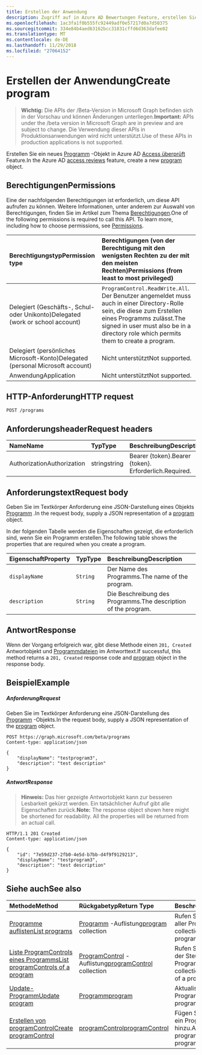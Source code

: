 ```yaml
---
title: Erstellen der Anwendung
description: Zugriff auf in Azure AD Bewertungen Feature, erstellen Sie ein neues Programmobjekt.
ms.openlocfilehash: 1ac3fa1f0b555fc92449adf0e57217d0a7d50375
ms.sourcegitcommit: 334e84b4aed63162bcc31831cffd6d363dafee02
ms.translationtype: MT
ms.contentlocale: de-DE
ms.lasthandoff: 11/29/2018
ms.locfileid: "27064152"
---
```

# <a name="create-program"></a><span data-ttu-id="f3d00-103">Erstellen der Anwendung</span><span class="sxs-lookup"><span data-stu-id="f3d00-103">Create program</span></span>

> <span data-ttu-id="f3d00-104">**Wichtig:** Die APIs der /Beta-Version in Microsoft Graph befinden sich in der Vorschau und können Änderungen unterliegen.</span><span class="sxs-lookup"><span data-stu-id="f3d00-104">**Important:** APIs under the /beta version in Microsoft Graph are in preview and are subject to change.</span></span> <span data-ttu-id="f3d00-105">Die Verwendung dieser APIs in Produktionsanwendungen wird nicht unterstützt.</span><span class="sxs-lookup"><span data-stu-id="f3d00-105">Use of these APIs in production applications is not supported.</span></span>

<span data-ttu-id="f3d00-106">Erstellen Sie ein neues [Programm](../resources/program.md) -Objekt in Azure AD [Access überprüft](../resources/accessreviews-root.md) Feature.</span><span class="sxs-lookup"><span data-stu-id="f3d00-106">In the Azure AD [access reviews](../resources/accessreviews-root.md) feature, create a new [program](../resources/program.md) object.</span></span>
## <a name="permissions"></a><span data-ttu-id="f3d00-107">Berechtigungen</span><span class="sxs-lookup"><span data-stu-id="f3d00-107">Permissions</span></span>
<span data-ttu-id="f3d00-p102">Eine der nachfolgenden Berechtigungen ist erforderlich, um diese API aufrufen zu können. Weitere Informationen, unter anderem zur Auswahl von Berechtigungen, finden Sie im Artikel zum Thema [Berechtigungen](/graph/permissions-reference).</span><span class="sxs-lookup"><span data-stu-id="f3d00-p102">One of the following permissions is required to call this API. To learn more, including how to choose permissions, see [Permissions](/graph/permissions-reference).</span></span>

|<span data-ttu-id="f3d00-110">Berechtigungstyp</span><span class="sxs-lookup"><span data-stu-id="f3d00-110">Permission type</span></span>                        | <span data-ttu-id="f3d00-111">Berechtigungen (von der Berechtigung mit den wenigsten Rechten zu der mit den meisten Rechten)</span><span class="sxs-lookup"><span data-stu-id="f3d00-111">Permissions (from least to most privileged)</span></span>              |
|:--------------------------------------|:---------------------------------------------------------|
|<span data-ttu-id="f3d00-112">Delegiert (Geschäfts-, Schul- oder Unikonto)</span><span class="sxs-lookup"><span data-stu-id="f3d00-112">Delegated (work or school account)</span></span>     | <span data-ttu-id="f3d00-113">`ProgramControl.ReadWrite.All`.</span><span class="sxs-lookup"><span data-stu-id="f3d00-113"></span></span>  <span data-ttu-id="f3d00-114">Der Benutzer angemeldet muss auch in einer Directory-Rolle sein, die diese zum Erstellen eines Programms zulässt.</span><span class="sxs-lookup"><span data-stu-id="f3d00-114">The signed in user must also be in a directory role which permits them to create a program.</span></span> |
|<span data-ttu-id="f3d00-115">Delegiert (persönliches Microsoft-Konto)</span><span class="sxs-lookup"><span data-stu-id="f3d00-115">Delegated (personal Microsoft account)</span></span> | <span data-ttu-id="f3d00-116">Nicht unterstützt</span><span class="sxs-lookup"><span data-stu-id="f3d00-116">Not supported.</span></span> |
|<span data-ttu-id="f3d00-117">Anwendung</span><span class="sxs-lookup"><span data-stu-id="f3d00-117">Application</span></span>                            | <span data-ttu-id="f3d00-118">Nicht unterstützt</span><span class="sxs-lookup"><span data-stu-id="f3d00-118">Not supported.</span></span> |

## <a name="http-request"></a><span data-ttu-id="f3d00-119">HTTP-Anforderung</span><span class="sxs-lookup"><span data-stu-id="f3d00-119">HTTP request</span></span>
<!-- { "blockType": "ignored" } -->
```http
POST /programs
```
## <a name="request-headers"></a><span data-ttu-id="f3d00-120">Anforderungsheader</span><span class="sxs-lookup"><span data-stu-id="f3d00-120">Request headers</span></span>
| <span data-ttu-id="f3d00-121">Name</span><span class="sxs-lookup"><span data-stu-id="f3d00-121">Name</span></span>         | <span data-ttu-id="f3d00-122">Typ</span><span class="sxs-lookup"><span data-stu-id="f3d00-122">Type</span></span>        | <span data-ttu-id="f3d00-123">Beschreibung</span><span class="sxs-lookup"><span data-stu-id="f3d00-123">Description</span></span> |
|:-------------|:------------|:------------|
| <span data-ttu-id="f3d00-124">Authorization</span><span class="sxs-lookup"><span data-stu-id="f3d00-124">Authorization</span></span> | <span data-ttu-id="f3d00-125">string</span><span class="sxs-lookup"><span data-stu-id="f3d00-125">string</span></span> | <span data-ttu-id="f3d00-126">Bearer \{token\}.</span><span class="sxs-lookup"><span data-stu-id="f3d00-126">Bearer \{token\}.</span></span> <span data-ttu-id="f3d00-127">Erforderlich.</span><span class="sxs-lookup"><span data-stu-id="f3d00-127">Required.</span></span> |

## <a name="request-body"></a><span data-ttu-id="f3d00-128">Anforderungstext</span><span class="sxs-lookup"><span data-stu-id="f3d00-128">Request body</span></span>
<span data-ttu-id="f3d00-129">Geben Sie im Textkörper Anforderung eine JSON-Darstellung eines Objekts [Programm](../resources/program.md) .</span><span class="sxs-lookup"><span data-stu-id="f3d00-129">In the request body, supply a JSON representation of a [program](../resources/program.md) object.</span></span>

<span data-ttu-id="f3d00-130">In der folgenden Tabelle werden die Eigenschaften gezeigt, die erforderlich sind, wenn Sie ein Programm erstellen.</span><span class="sxs-lookup"><span data-stu-id="f3d00-130">The following table shows the properties that are required when you create a program.</span></span>

| <span data-ttu-id="f3d00-131">Eigenschaft</span><span class="sxs-lookup"><span data-stu-id="f3d00-131">Property</span></span>     | <span data-ttu-id="f3d00-132">Typ</span><span class="sxs-lookup"><span data-stu-id="f3d00-132">Type</span></span>        | <span data-ttu-id="f3d00-133">Beschreibung</span><span class="sxs-lookup"><span data-stu-id="f3d00-133">Description</span></span> |
|:-------------|:------------|:------------|
| `displayName`               |`String`                              |  <span data-ttu-id="f3d00-134">Der Name des Programms.</span><span class="sxs-lookup"><span data-stu-id="f3d00-134">The name of the program.</span></span>                   |
| `description`               |`String`                              |  <span data-ttu-id="f3d00-135">Die Beschreibung des Programms.</span><span class="sxs-lookup"><span data-stu-id="f3d00-135">The description of the program.</span></span>           |


## <a name="response"></a><span data-ttu-id="f3d00-136">Antwort</span><span class="sxs-lookup"><span data-stu-id="f3d00-136">Response</span></span>
<span data-ttu-id="f3d00-137">Wenn der Vorgang erfolgreich war, gibt diese Methode einen `201, Created` Antwortobjekt und [Programmdateien](../resources/program.md) im Antworttext.</span><span class="sxs-lookup"><span data-stu-id="f3d00-137">If successful, this method returns a `201, Created` response code and [program](../resources/program.md) object in the response body.</span></span>

## <a name="example"></a><span data-ttu-id="f3d00-138">Beispiel</span><span class="sxs-lookup"><span data-stu-id="f3d00-138">Example</span></span>
##### <a name="request"></a><span data-ttu-id="f3d00-139">Anforderung</span><span class="sxs-lookup"><span data-stu-id="f3d00-139">Request</span></span>
<span data-ttu-id="f3d00-140">Geben Sie im Textkörper Anforderung eine JSON-Darstellung des [Programm](../resources/program.md) -Objekts.</span><span class="sxs-lookup"><span data-stu-id="f3d00-140">In the request body, supply a JSON representation of the [program](../resources/program.md) object.</span></span>

<!-- {
  "blockType": "request",
  "name": "create_program_from_programs"
}-->
```http
POST https://graph.microsoft.com/beta/programs
Content-type: application/json

{
    "displayName": "testprogram3",
    "description": "test description"
}
```

##### <a name="response"></a><span data-ttu-id="f3d00-141">Antwort</span><span class="sxs-lookup"><span data-stu-id="f3d00-141">Response</span></span>
><span data-ttu-id="f3d00-p105">**Hinweis:** Das hier gezeigte Antwortobjekt kann zur besseren Lesbarkeit gekürzt werden. Ein tatsächlicher Aufruf gibt alle Eigenschaften zurück.</span><span class="sxs-lookup"><span data-stu-id="f3d00-p105">**Note:** The response object shown here might be shortened for readability. All the properties will be returned from an actual call.</span></span>
<!-- {
  "blockType": "response",
  "truncated": true,
  "@odata.type": "microsoft.graph.program"
} -->
```http
HTTP/1.1 201 Created
Content-type: application/json

{
    "id": "7e59d237-2fb0-4e5d-b7bb-d4f9f9129213",
    "displayName": "testprogram3",
    "description": "test description"
}
```

## <a name="see-also"></a><span data-ttu-id="f3d00-144">Siehe auch</span><span class="sxs-lookup"><span data-stu-id="f3d00-144">See also</span></span>

| <span data-ttu-id="f3d00-145">Methode</span><span class="sxs-lookup"><span data-stu-id="f3d00-145">Method</span></span>           | <span data-ttu-id="f3d00-146">Rückgabetyp</span><span class="sxs-lookup"><span data-stu-id="f3d00-146">Return Type</span></span>    |<span data-ttu-id="f3d00-147">Beschreibung</span><span class="sxs-lookup"><span data-stu-id="f3d00-147">Description</span></span>|
|:---------------|:--------|:----------|
|[<span data-ttu-id="f3d00-148">Programme auflisten</span><span class="sxs-lookup"><span data-stu-id="f3d00-148">List programs</span></span>](program-list.md) | <span data-ttu-id="f3d00-149">[Programm](../resources/program.md) -Auflistung</span><span class="sxs-lookup"><span data-stu-id="f3d00-149">[program](../resources/program.md) collection</span></span>|  <span data-ttu-id="f3d00-150">Rufen Sie eine Auflistung aller Programme.</span><span class="sxs-lookup"><span data-stu-id="f3d00-150">Get a collection of all the programs.</span></span>|
|[<span data-ttu-id="f3d00-151">Liste ProgramControls eines Programms</span><span class="sxs-lookup"><span data-stu-id="f3d00-151">List programControls of a program</span></span>](program-listcontrols.md) |     <span data-ttu-id="f3d00-152">[ProgramControl](../resources/programcontrol.md) -Auflistung</span><span class="sxs-lookup"><span data-stu-id="f3d00-152">[programControl](../resources/programcontrol.md) collection</span></span>|    <span data-ttu-id="f3d00-153">Rufen Sie eine Auflistung der Steuerelemente eines Programms.</span><span class="sxs-lookup"><span data-stu-id="f3d00-153">Get a collection of the controls of a program.</span></span>|
|[<span data-ttu-id="f3d00-154">Update-Programm</span><span class="sxs-lookup"><span data-stu-id="f3d00-154">Update program</span></span>](program-update.md) |  [<span data-ttu-id="f3d00-155">Programm</span><span class="sxs-lookup"><span data-stu-id="f3d00-155">program</span></span>](../resources/program.md)| <span data-ttu-id="f3d00-156">Aktualisieren eines Programms.</span><span class="sxs-lookup"><span data-stu-id="f3d00-156">Update a program.</span></span>|
|[<span data-ttu-id="f3d00-157">Erstellen von programControl</span><span class="sxs-lookup"><span data-stu-id="f3d00-157">Create programControl</span></span>](programcontrol-create.md) |        [<span data-ttu-id="f3d00-158">programControl</span><span class="sxs-lookup"><span data-stu-id="f3d00-158">programControl</span></span>](../resources/programcontrol.md)    |   <span data-ttu-id="f3d00-159">Fügen Sie ein Programm ein ProgramControl hinzu.</span><span class="sxs-lookup"><span data-stu-id="f3d00-159">Add a programControl to a program.</span></span>|

<!-- {
  "type": "#page.annotation",
  "description": "Create program",
  "keywords": "",
  "section": "documentation",
  "tocPath": ""
}-->
